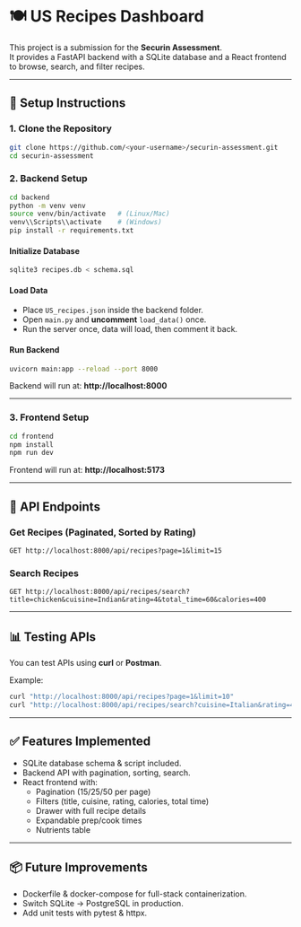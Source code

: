 # 🍽️ US Recipes Dashboard

This project is a submission for the **Securin Assessment**.  
It provides a FastAPI backend with a SQLite database and a React frontend to browse, search, and filter recipes.

---

## 🚀 Setup Instructions

### 1. Clone the Repository
```bash
git clone https://github.com/<your-username>/securin-assessment.git
cd securin-assessment
```

### 2. Backend Setup
```bash
cd backend
python -m venv venv
source venv/bin/activate   # (Linux/Mac)
venv\\Scripts\\activate    # (Windows)
pip install -r requirements.txt
```

#### Initialize Database
```bash
sqlite3 recipes.db < schema.sql
```

#### Load Data
- Place `US_recipes.json` inside the backend folder.
- Open `main.py` and **uncomment** `load_data()` once.
- Run the server once, data will load, then comment it back.

#### Run Backend
```bash
uvicorn main:app --reload --port 8000
```
Backend will run at: **http://localhost:8000**

---

### 3. Frontend Setup
```bash
cd frontend
npm install
npm run dev
```
Frontend will run at: **http://localhost:5173**

---

## 🔗 API Endpoints

### Get Recipes (Paginated, Sorted by Rating)
```
GET http://localhost:8000/api/recipes?page=1&limit=15
```

### Search Recipes
```
GET http://localhost:8000/api/recipes/search?title=chicken&cuisine=Indian&rating=4&total_time=60&calories=400
```

---

## 📊 Testing APIs

You can test APIs using **curl** or **Postman**.

Example:
```bash
curl "http://localhost:8000/api/recipes?page=1&limit=10"
curl "http://localhost:8000/api/recipes/search?cuisine=Italian&rating=4.5"
```

---

## ✅ Features Implemented
- SQLite database schema & script included.
- Backend API with pagination, sorting, search.
- React frontend with:
  - Pagination (15/25/50 per page)
  - Filters (title, cuisine, rating, calories, total time)
  - Drawer with full recipe details
  - Expandable prep/cook times
  - Nutrients table

---

## 📦 Future Improvements
- Dockerfile & docker-compose for full-stack containerization.
- Switch SQLite → PostgreSQL in production.
- Add unit tests with pytest & httpx.
